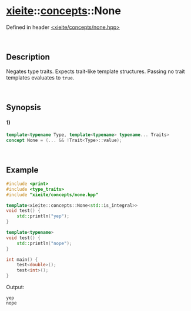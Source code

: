 # [xieite](../../xieite.md)\:\:[concepts](../../concepts.md)\:\:None
Defined in header [<xieite/concepts/none.hpp>](../../../include/xieite/concepts/none.hpp)

&nbsp;

## Description
Negates type traits. Expects trait-like template structures. Passing no trait templates evaluates to `true`.

&nbsp;

## Synopsis
#### 1)
```cpp
template<typename Type, template<typename> typename... Traits>
concept None = (... && !Trait<Type>::value);
```

&nbsp;

## Example
```cpp
#include <print>
#include <type_traits>
#include "xieite/concepts/none.hpp"

template<xieite::concepts::None<std::is_integral>>
void test() {
    std::println("yep");
}

template<typename>
void test() {
    std::println("nope");
}

int main() {
    test<double>();
    test<int>();
}
```
Output:
```
yep
nope
```
